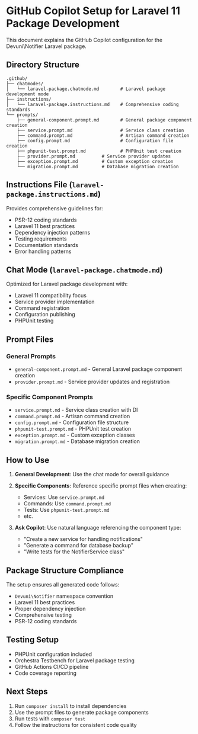 # GitHub Copilot Setup for Laravel 11 Package Development

This document explains the GitHub Copilot configuration for the Devuni\Notifier Laravel package.

## Directory Structure

```
.github/
├── chatmodes/
│   └── laravel-package.chatmode.md        # Laravel package development mode
├── instructions/
│   └── laravel-package.instructions.md    # Comprehensive coding standards
└── prompts/
    ├── general-component.prompt.md        # General package component creation
    ├── service.prompt.md                  # Service class creation
    ├── command.prompt.md                  # Artisan command creation
    ├── config.prompt.md                   # Configuration file creation
    ├── phpunit-test.prompt.md             # PHPUnit test creation
    ├── provider.prompt.md          # Service provider updates
    ├── exception.prompt.md         # Custom exception creation
    └── migration.prompt.md         # Database migration creation
```

## Instructions File (`laravel-package.instructions.md`)

Provides comprehensive guidelines for:

-   PSR-12 coding standards
-   Laravel 11 best practices
-   Dependency injection patterns
-   Testing requirements
-   Documentation standards
-   Error handling patterns

## Chat Mode (`laravel-package.chatmode.md`)

Optimized for Laravel package development with:

-   Laravel 11 compatibility focus
-   Service provider implementation
-   Command registration
-   Configuration publishing
-   PHPUnit testing

## Prompt Files

### General Prompts

-   `general-component.prompt.md` - General Laravel package component creation
-   `provider.prompt.md` - Service provider updates and registration

### Specific Component Prompts

-   `service.prompt.md` - Service class creation with DI
-   `command.prompt.md` - Artisan command creation
-   `config.prompt.md` - Configuration file structure
-   `phpunit-test.prompt.md` - PHPUnit test creation
-   `exception.prompt.md` - Custom exception classes
-   `migration.prompt.md` - Database migration creation

## How to Use

1. **General Development**: Use the chat mode for overall guidance
2. **Specific Components**: Reference specific prompt files when creating:

    - Services: Use `service.prompt.md`
    - Commands: Use `command.prompt.md`
    - Tests: Use `phpunit-test.prompt.md`
    - etc.

3. **Ask Copilot**: Use natural language referencing the component type:
    - "Create a new service for handling notifications"
    - "Generate a command for database backup"
    - "Write tests for the NotifierService class"

## Package Structure Compliance

The setup ensures all generated code follows:

-   `Devuni\Notifier` namespace convention
-   Laravel 11 best practices
-   Proper dependency injection
-   Comprehensive testing
-   PSR-12 coding standards

## Testing Setup

-   PHPUnit configuration included
-   Orchestra Testbench for Laravel package testing
-   GitHub Actions CI/CD pipeline
-   Code coverage reporting

## Next Steps

1. Run `composer install` to install dependencies
2. Use the prompt files to generate package components
3. Run tests with `composer test`
4. Follow the instructions for consistent code quality
